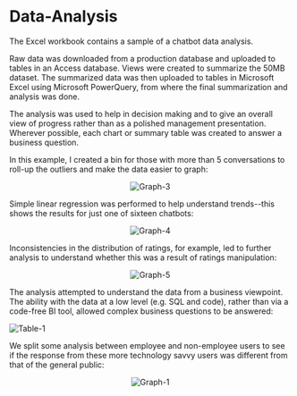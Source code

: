 # Data-Analysis
The Excel workbook contains a sample of a chatbot data analysis.

Raw data was downloaded from a production database and uploaded to tables in an Access database. Views were created to summarize the 50MB dataset. The summarized data was then uploaded to tables in Microsoft Excel using Microsoft PowerQuery, from where the final summarization and analysis was done.

The analysis was used to help in decision making and to give an overall view of progress rather than as a polished management presentation. Wherever possible, each chart or summary table was created to answer a business question.

In this example, I created a bin for those with more than 5 conversations to roll-up the outliers and make the data easier to graph:
<p align="center"><img src="https://github.com/user-attachments/assets/1c5e524a-e068-42e9-8ee6-c1cc89f488c4" alt="Graph-3"></p> 
Simple linear regression was performed to help understand trends--this shows the results for just one of sixteen chatbots:
<p align="center"><img src="https://github.com/user-attachments/assets/35a356d9-5a08-4233-b8f9-c5a094010de7" alt="Graph-4"></p>
Inconsistencies in the distribution of ratings, for example, led to further analysis to understand whether this was a result of ratings manipulation:
<p align="center"><img src="https://github.com/user-attachments/assets/b24dc839-f973-4689-b53d-43c1e3cf5b33" alt="Graph-5"></p>
The analysis attempted to understand the data from a business viewpoint. The ability with the data at a low level (e.g. SQL and code), rather than via a code-free BI tool, allowed complex business questions to be answered:

![Table-1](https://github.com/user-attachments/assets/ecabb01e-94d0-4a68-887d-da1e0880e5fc)

We split some analysis between employee and non-employee users to see if the response from these more technology savvy users was different from that of the general public:
<p align="center"><img src="https://github.com/user-attachments/assets/b2442b99-1b66-4571-8c5c-4344d14ca019" alt="Graph-1"></p>
